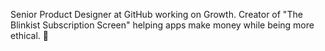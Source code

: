 Senior Product Designer at GitHub working on Growth.
Creator of "The Blinkist Subscription Screen" helping apps make money while being more ethical. 
💖
